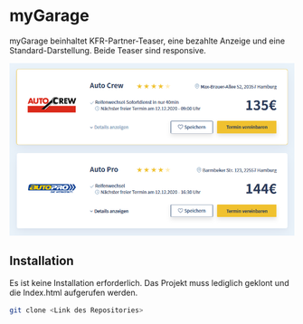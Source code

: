 # myGarage

myGarage beinhaltet KFR-Partner-Teaser, eine bezahlte Anzeige und eine Standard-Darstellung.
Beide Teaser sind responsive.

![Screenshot](assets/Screenshot.png)

## Installation

Es ist keine Installation erforderlich. Das Projekt muss lediglich geklont und die Index.html aufgerufen werden.

```bash
git clone <Link des Repositories>
```